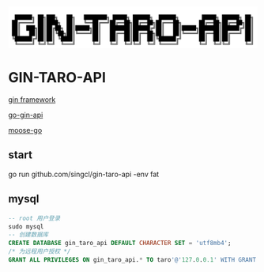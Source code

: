 ![gin-taro-api](./public/images/20220609102431.jpg)

# GIN-TARO-API

[gin framework](https://gin-gonic.com/zh-cn/docs/quickstart/)

[go-gin-api](https://github.com/xinliangnote/go-gin-api)

[moose-go](https://gitee.com/shizidada/moose-go)

## start

go run github.com/singcl/gin-taro-api -env fat

## mysql

```sql
-- root 用户登录
sudo mysql
-- 创建数据库
CREATE DATABASE gin_taro_api DEFAULT CHARACTER SET = 'utf8mb4';
/* 为远程用户授权 */
GRANT ALL PRIVILEGES ON gin_taro_api.* TO taro'@'127.0.0.1' WITH GRANT OPTION;
```